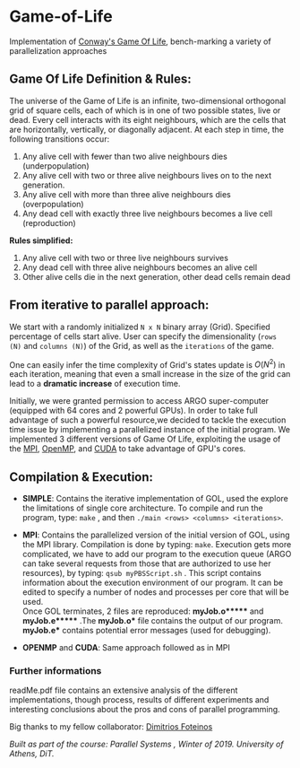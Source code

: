 # Game-of-Life
Implementation of [Conway's Game Of Life](https://en.wikipedia.org/wiki/Conway%27s_Game_of_Life), bench-marking a variety of parallelization approaches
</br>

## Game Of Life Definition & Rules:

The universe of the Game of Life is an infinite, two-dimensional orthogonal grid of square cells, each of which is in one of two possible states, live or dead. Every cell interacts with its eight neighbours, which are the cells that are horizontally, vertically, or diagonally adjacent. At each step in time, the following transitions occur:

1.  Any alive cell with fewer than two alive neighbours dies (underpopulation)
2.  Any alive cell with two or three alive neighbours lives on to the next generation.
3.  Any alive cell with more than three alive neighbours dies (overpopulation)
4.  Any dead cell with exactly three live neighbours becomes a live cell (reproduction)

**Rules simplified:**

1.  Any alive cell with two or three live neighbours survives
2.  Any dead cell with three alive neighbours becomes an alive cell
3.  Other alive cells die in the next generation, other dead cells remain dead

## From iterative to parallel approach:

We start with a randomly initialized `N x N` binary array (Grid). Specified percentage of cells start alive.
User can specify the dimensionality (`rows (N)` and `columns (N)`) of the Grid, as well as the `iterations` of the game.

One can easily infer the time complexity of Grid's states update is $O(N^2)$ in each iteration, meaning that even a small increase in the size of the grid can lead to a **dramatic increase** of execution time.

Initially, we were granted permission to access ARGO super-computer (equipped with 64 cores and 2 powerful GPUs).
In order to take full advantage of such a powerful resource,we decided to tackle the execution time issue by implementing a parallelized instance of the initial program.
We implemented 3 different versions of Game Of Life, exploiting the usage of the [MPI](https://en.wikipedia.org/wiki/Message_Passing_Interface), [OpenMP](https://en.wikipedia.org/wiki/OpenMP), and [CUDA](https://en.wikipedia.org/wiki/CUDA) to take advantage of GPU's cores.  

## Compilation & Execution:

*   __SIMPLE__: Contains the iterative implementation of GOL, used the explore the limitations of single core architecture. To compile and run the program, type: `make` , and then `./main <rows> <columns> <iterations>`.  

*   __MPI__: Contains the parallelized version of the initial version of GOL, using the MPI library. Compilation is done by typing: `make`. Execution gets more complicated, we have to add our program to the execution queue
(ARGO can take several requests from those that are authorized to use her resources), by typing: `qsub myPBSScript.sh` . This script contains information about the execution environment of our program.
It can be edited to specify a number of nodes and processes per core that will be used. </br>
Once GOL terminates, 2 files are reproduced: __myJob.o*****__ and __myJob.e*****__ .The __myJob.o*__ file contains the output of our program. __myJob.e*__ contains potential error messages (used for debugging).

*   __OPENMP__ and __CUDA__: Same approach followed as in MPI 

### Further informations

readMe.pdf file contains an extensive analysis of the different implementations, though process, results of different experiments and interesting
conclusions about the pros and cons of parallel programming.

Big thanks to my fellow collaborator: [Dimitrios Foteinos](https://github.com/dfwteinos)

*Built as part of the course: Parallel Systems , Winter of 2019. University of Athens, DiT.*
